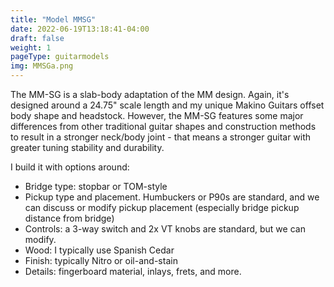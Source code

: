 ```yaml
---
title: "Model MMSG"
date: 2022-06-19T13:18:41-04:00
draft: false
weight: 1
pageType: guitarmodels
img: MMSGa.png
---
```


The MM-SG is a slab-body adaptation of the MM design. Again, it's designed around a 24.75" scale length and my unique Makino Guitars offset body shape and headstock. However, the MM-SG features some major differences from other traditional guitar shapes and construction methods to result in a stronger neck/body joint - that means a stronger guitar with greater tuning stability and durability.

I build it with options around:
- Bridge type: stopbar or TOM-style
- Pickup type and placement. Humbuckers or P90s are standard, and we can discuss or modify pickup placement (especially bridge pickup distance from bridge)
- Controls: a 3-way switch and 2x VT knobs are standard, but we can modify.
- Wood: I typically use Spanish Cedar
- Finish: typically Nitro or oil-and-stain
- Details: fingerboard material, inlays, frets, and more. 